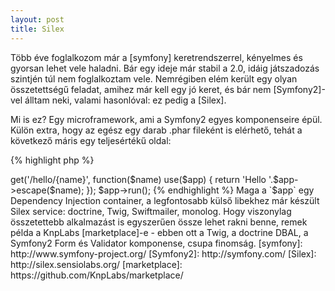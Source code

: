 ```yaml
---
layout: post
title: Silex
---
```


Több éve foglalkozom már a [symfony] keretrendszerrel, kényelmes és
gyorsan lehet vele haladni. Bár egy ideje már stabil a 2.0, idáig játszadozás
szintjén túl nem foglalkoztam vele. Nemrégiben elém került egy olyan összetettségű
feladat, amihez már kell egy jó keret, és bár nem [Symfony2]-vel álltam neki,
valami hasonlóval: ez pedig a [Silex].

Mi is ez? Egy microframework, ami a Symfony2 egyes komponenseire épül. Külön extra,
hogy az egész egy darab .phar fileként is elérhető, tehát a következő máris egy
teljesértékű oldal:

{% highlight php %}
<?php
require_once __DIR__.'/silex.phar'; 

$app = new Silex\Application(); 

$app->get('/hello/{name}', function($name) use($app) { 
    return 'Hello '.$app->escape($name); 
}); 

$app->run();
{% endhighlight %}

Maga a `$app` egy Dependency Injection container, a legfontosabb külső libekhez
már készült Silex service: doctrine, Twig, Swiftmailer, monolog.

Hogy viszonylag összetettebb alkalmazást is egyszerűen össze lehet rakni benne,
remek példa a KnpLabs [marketplace]-e - ebben ott a Twig, a doctrine DBAL, a
Symfony2 Form és Validator komponense, csupa finomság.

 [symfony]: http://www.symfony-project.org/
 [Symfony2]: http://symfony.com/
 [Silex]: http://silex.sensiolabs.org/
 [marketplace]: https://github.com/KnpLabs/marketplace/
 
